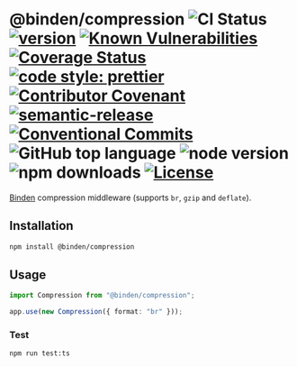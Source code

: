# @binden/compression ![CI Status](https://github.com/binden-js/compression/workflows/CI/badge.svg) [![version](https://img.shields.io/github/package-json/v/binden-js/compression?style=plastic)](https://github.com/binden-js/compression/releases) [![Known Vulnerabilities](https://snyk.io/test/github/binden-js/compression/badge.svg)](https://snyk.io/test/github/binden-js/compression) [![Coverage Status](https://coveralls.io/repos/github/binden-js/compression/badge.svg?branch=main)](https://coveralls.io/github/binden-js/compression?branch=main) [![code style: prettier](https://img.shields.io/badge/code_style-prettier-ff69b4.svg)](https://github.com/prettier/prettier) [![Contributor Covenant](https://img.shields.io/badge/Contributor%20Covenant-2.1-4baaaa.svg)](CODE_OF_CONDUCT.md) [![semantic-release](https://img.shields.io/badge/semantic--release-conventional--commits-e10079.svg?logo=semantic-release)](https://github.com/semantic-release/semantic-release) [![Conventional Commits](https://img.shields.io/badge/Conventional%20Commits-1.0.0-yellow.svg)](https://conventionalcommits.org) ![GitHub top language](https://img.shields.io/github/languages/top/binden-js/compression) ![node version](https://img.shields.io/node/v/@binden/compression) ![npm downloads](https://img.shields.io/npm/dt/@binden/compression) [![License](https://img.shields.io/github/license/binden-js/compression)](LICENSE)

[Binden](https://github.com/binden-js/binden) compression middleware (supports `br`, `gzip` and `deflate`).

## Installation

```bash
npm install @binden/compression
```

## Usage

```typescript
import Compression from "@binden/compression";

app.use(new Compression({ format: "br" }));
```

### Test

```bash
npm run test:ts
```
